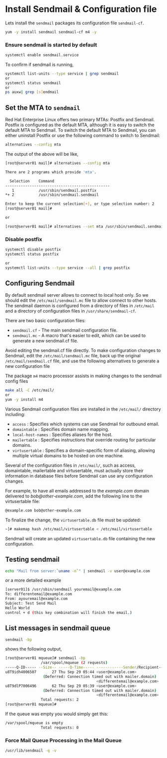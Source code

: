 # Install Sendmail & Configuration file

Lets install the `sendmail` packages its configuration file `sendmail-cf`. 

```sh
yum -y install sendmail sendmail-cf m4 -y
```
### Ensure sendmail is started by default
```sh
systemctl enable sendmail.service
```
To confirm if sendmail is running,
```sh
systemctl list-units --type service | grep sendmail
or
systemctl status sendmail
or
ps auxw| grep [s]endmail
```


## Set the MTA to `sendmail`
Red Hat Enterprise Linux offers two primary MTAs: Postfix and Sendmail. Postfix is configured as the default MTA, although it is easy to switch the default MTA to Sendmail. To switch the default MTA to Sendmail, you can either uninstall Postfix or use the following command to switch to Sendmail:
```sh
alternatives --config mta
```

The output of the above will be like,
```sh
[root@server01 mail]# alternatives --config mta

There are 2 programs which provide 'mta'.

  Selection    Command
-----------------------------------------------
   1           /usr/sbin/sendmail.postfix
*+ 2           /usr/sbin/sendmail.sendmail

Enter to keep the current selection[+], or type selection number: 2
[root@server01 mail]#

or

[root@server01 mail]# alternatives --set mta /usr/sbin/sendmail.sendmail
```
### Disable postfix
```sh
systemctl disable postfix
systemctl status postfix

or
systemctl list-units --type service --all | grep postfix
```

## Configuring Sendmail
By default sendmail server allows to connect to local host only. So we should edit the `/etc/mail/sendmail.mc` file to allow connect to other hosts. The sendmail daemon is configured from a directory of files in `/etc/mail` and a directory of configuration files in `/usr/share/sendmail-cf`. 

There are two basic configuration files:
 - `sendmail.cf` - The main sendmail configuration file.
 - `sendmail.mc` - A macro that's easier to edit, which can be used to generate a new sendmail.cf file.

Avoid editing the sendmail.cf file directly. To make configuration changes to Sendmail, edit the `/etc/mail/sendmail.mc` file, back up the original `/etc/mail/sendmail.cf` file, and use the following alternatives to generate a new configuration file

The package `m4` macro processor assists in making changes to the sendmail config files

```sh
make all -C /etc/mail/
or 
yum -y install m4
```

Various Sendmail configuration files are installed in the `/etc/mail/` directory including:



 - `access` : Specifies which systems can use Sendmail for outbound email.
 - `domaintable` : Specifies domain name mapping.
 - `local-host-names` : Specifies aliases for the host.
 - `mailertable` : Specifies instructions that override routing for particular domains.
 - `virtusertable` : Specifies a domain-specific form of aliasing, allowing multiple virtual domains to be hosted on one machine.

Several of the configuration files in `/etc/mail/`, such as access, domaintable, mailertable and virtusertable, must actually store their information in database files before Sendmail can use any configuration changes. 

For example, to have all emails addressed to the _example.com_ domain delivered to _bob@other-example.com_, add the following line to the virtusertable file:
```sh
@example.com bob@other-example.com
```
To finalize the change, the `virtusertable.db` file must be updated:
```sh
~]# makemap hash /etc/mail/virtusertable < /etc/mail/virtusertable
```
Sendmail will create an updated `virtusertable.db` file containing the new configuration.


## Testing sendmail
```sh
echo "Mail from server:`uname -n`" | sendmail -v user@example.com
```
_or_ a more detailed example
```sh
[server01]$ /usr/sbin/sendmail youremail@example.com
To: differentemail@example.com
From: ayouremail@example.com
Subject: Test Send Mail
Hello World
control + d (this key combination will finish the email.)
```

## List messages in sendmail queue
```sh
sendmail -bp
```
shows the following output,
```sh
[root@server01 mqueue]# sendmail -bp
                /var/spool/mqueue (2 requests)
-----Q-ID----- --Size-- -----Q-Time----- ------------Sender/Recipient-----------
u8T9idh4006507       27 Thu Sep 29 05:44 <user@example.com>
                 (Deferred: Connection timed out with mailer.domain)
                                         <differentemail@example.com>
u8T9dlP7006496       62 Thu Sep 29 05:39 <user@example.com>
                 (Deferred: Connection timed out with mailer.domain)
                                         <differentemail@example.com>
                Total requests: 2
[root@server01 mqueue]#
```
If the queue was empty you would simply get this:
```sh
/var/spool/mqueue is empty
                Total requests: 0
```                
### Force Mail Queue Processing in the Mail Queue
```sh
/usr/lib/sendmail -q -v 
```
